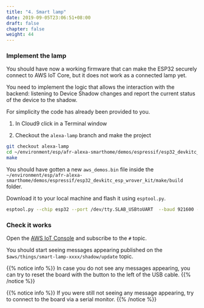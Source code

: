 ```yaml
---
title: "4. Smart lamp"
date: 2019-09-05T23:06:51+08:00
draft: false
chapter: false
weight: 44
---
```



### Implement the lamp

You should have now a working firmware that can make the ESP32 securely connect to AWS IoT Core, but it
does not work as a connected lamp yet.

You need to implement the logic that allows the interaction with the backend: listening to Device Shadow changes and report the current status of the device to the shadow.

For simplicity the code has already been provided to you. 

1. In Cloud9 click in a Terminal window

1. Checkout the `alexa-lamp` branch and make the project

```bash
git checkout alexa-lamp
cd ~/environment/esp/afr-alexa-smarthome/demos/espressif/esp32_devkitc_esp_wrover_kit/make
make
```

You should have gotten a new `aws_demos.bin` file inside the `~/environment/esp/afr-alexa-smarthome/demos/espressif/esp32_devkitc_esp_wrover_kit/make/build` folder. 

Download it to your local machine and flash it using `esptool.py`.

```bash
esptool.py --chip esp32 --port /dev/tty.SLAB_USBtoUART  --baud 921600 --before default_reset --after hard_reset write_flash -z --flash_mode dio --flash_freq 40m --flash_size detect 0x20000 aws_demos.bin
```

### Check it works

Open the [AWS IoT Console](https://console.aws.amazon.com/iot/home?region=us-east-1#/test) and subscribe to the `#` topic.

You should start seeing messages appearing published on the `$aws/things/smart-lamp-xxxx/shadow/update` topic.

{{% notice info %}}
In case you do not see any messages appearing, you can try to reset the board with the button to the left of the USB cable.
{{% /notice %}}

{{% notice info %}}
If you were still not seeing any message appearing, try to connect to the board via a serial monitor.
{{% /notice %}}

